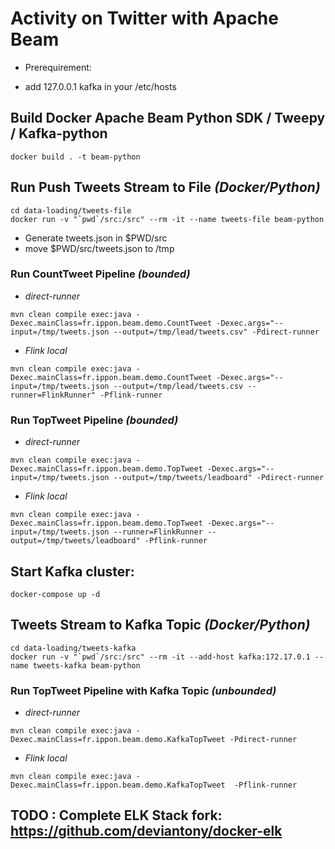 #  Activity on Twitter with Apache Beam

- Prerequirement: 
* add 127.0.0.1 kafka in your /etc/hosts

## Build Docker Apache Beam Python SDK / Tweepy / Kafka-python
```
docker build . -t beam-python 
```

## Run Push Tweets Stream to File *(Docker/Python)*

```
cd data-loading/tweets-file
docker run -v "`pwd`/src:/src" --rm -it --name tweets-file beam-python
```
- Generate tweets.json in $PWD/src 
- move $PWD/src/tweets.json to /tmp

### Run CountTweet Pipeline *(bounded)*

- *direct-runner*

```
mvn clean compile exec:java -Dexec.mainClass=fr.ippon.beam.demo.CountTweet -Dexec.args="--input=/tmp/tweets.json --output=/tmp/lead/tweets.csv" -Pdirect-runner
```

- *Flink local*

```
mvn clean compile exec:java -Dexec.mainClass=fr.ippon.beam.demo.CountTweet -Dexec.args="--input=/tmp/tweets.json --output=/tmp/lead/tweets.csv --runner=FlinkRunner" -Pflink-runner
```

### Run TopTweet Pipeline *(bounded)*

- *direct-runner*

```
mvn clean compile exec:java -Dexec.mainClass=fr.ippon.beam.demo.TopTweet -Dexec.args="--input=/tmp/tweets.json --output=/tmp/tweets/leadboard" -Pdirect-runner
```

- *Flink local*

```
mvn clean compile exec:java -Dexec.mainClass=fr.ippon.beam.demo.TopTweet -Dexec.args="--input=/tmp/tweets.json --runner=FlinkRunner --output=/tmp/tweets/leadboard" -Pflink-runner
```

## Start Kafka cluster:
```
docker-compose up -d 
```

## Tweets Stream to Kafka Topic *(Docker/Python)*

```
cd data-loading/tweets-kafka
docker run -v "`pwd`/src:/src" --rm -it --add-host kafka:172.17.0.1 --name tweets-kafka beam-python
```


### Run TopTweet Pipeline with Kafka Topic *(unbounded)*

- *direct-runner*

```
mvn clean compile exec:java -Dexec.mainClass=fr.ippon.beam.demo.KafkaTopTweet -Pdirect-runner
```

- *Flink local*

```
mvn clean compile exec:java -Dexec.mainClass=fr.ippon.beam.demo.KafkaTopTweet  -Pflink-runner
```

## TODO : Complete ELK Stack fork: https://github.com/deviantony/docker-elk

 

